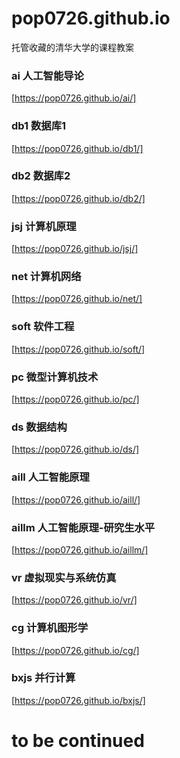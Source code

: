 # pop0726.github.io

托管收藏的清华大学的课程教案


### ai 人工智能导论
[https://pop0726.github.io/ai/]
### db1  数据库1
[https://pop0726.github.io/db1/]
### db2  数据库2
[https://pop0726.github.io/db2/]
### jsj  计算机原理
[https://pop0726.github.io/jsj/]
### net  计算机网络
[https://pop0726.github.io/net/]
### soft 软件工程
[https://pop0726.github.io/soft/]
### pc  微型计算机技术
[https://pop0726.github.io/pc/]
### ds  数据结构
[https://pop0726.github.io/ds/]
### aill 人工智能原理
[https://pop0726.github.io/aill/]
### aillm 人工智能原理-研究生水平
[https://pop0726.github.io/aillm/]
### vr 虚拟现实与系统仿真
[https://pop0726.github.io/vr/]
### cg 计算机图形学
[https://pop0726.github.io/cg/]
### bxjs 并行计算
[https://pop0726.github.io/bxjs/]
# to be continued
